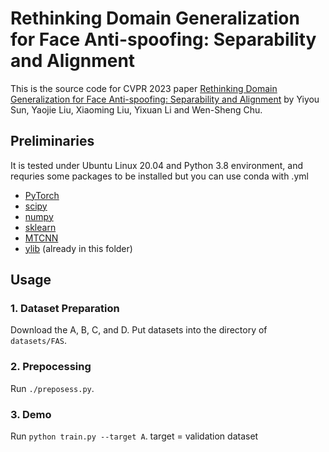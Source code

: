 # Rethinking Domain Generalization for Face Anti-spoofing: Separability and Alignment

This is the source code for CVPR 2023 paper [Rethinking Domain Generalization for Face Anti-spoofing:
Separability and Alignment](https://arxiv.org/abs/2303.13662) 
by Yiyou Sun, Yaojie Liu, Xiaoming Liu, Yixuan Li and Wen-Sheng Chu.

## Preliminaries
It is tested under Ubuntu Linux 20.04 and Python 3.8 environment, and requries some packages to be installed
but you can use conda with .yml
* [PyTorch](https://pytorch.org/)
* [scipy](https://github.com/scipy/scipy)
* [numpy](http://www.numpy.org/)
* [sklearn](https://scikit-learn.org/stable/)
* [MTCNN](https://pypi.org/project/mtcnn/)
* [ylib](https://github.com/sunyiyou/ylib) (already in this folder)

## Usage

### 1. Dataset Preparation

Download the A, B, C, and D. Put datasets into the directory of `datasets/FAS`.

### 2. Prepocessing 

Run `./preposess.py`.

### 3. Demo 

Run `python train.py --target A`. target = validation dataset
